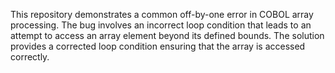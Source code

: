 This repository demonstrates a common off-by-one error in COBOL array processing.  The bug involves an incorrect loop condition that leads to an attempt to access an array element beyond its defined bounds.  The solution provides a corrected loop condition ensuring that the array is accessed correctly.
